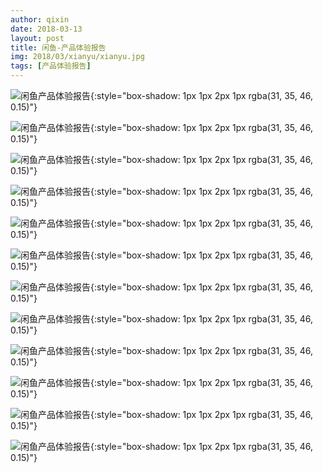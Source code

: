 ```yaml
---
author: qixin
date: 2018-03-13
layout: post
title: 闲鱼-产品体验报告
img: 2018/03/xianyu/xianyu.jpg
tags: [产品体验报告]
---
```


![闲鱼产品体验报告](/assets/img/2018/03/xianyu/xianyu-0.png "闲鱼产品体验报告"){:style="box-shadow: 1px 1px 2px 1px rgba(31, 35, 46, 0.15)"}

![闲鱼产品体验报告](/assets/img/2018/03/xianyu/xianyu-1.png "闲鱼产品体验报告"){:style="box-shadow: 1px 1px 2px 1px rgba(31, 35, 46, 0.15)"}

![闲鱼产品体验报告](/assets/img/2018/03/xianyu/xianyu-2.png "闲鱼产品体验报告"){:style="box-shadow: 1px 1px 2px 1px rgba(31, 35, 46, 0.15)"}

![闲鱼产品体验报告](/assets/img/2018/03/xianyu/xianyu-3.png "闲鱼产品体验报告"){:style="box-shadow: 1px 1px 2px 1px rgba(31, 35, 46, 0.15)"}

![闲鱼产品体验报告](/assets/img/2018/03/xianyu/xianyu-4.png "闲鱼产品体验报告"){:style="box-shadow: 1px 1px 2px 1px rgba(31, 35, 46, 0.15)"}

![闲鱼产品体验报告](/assets/img/2018/03/xianyu/xianyu-5.png "闲鱼产品体验报告"){:style="box-shadow: 1px 1px 2px 1px rgba(31, 35, 46, 0.15)"}

![闲鱼产品体验报告](/assets/img/2018/03/xianyu/xianyu-6.png "闲鱼产品体验报告"){:style="box-shadow: 1px 1px 2px 1px rgba(31, 35, 46, 0.15)"}

![闲鱼产品体验报告](/assets/img/2018/03/xianyu/xianyu-7.png "闲鱼产品体验报告"){:style="box-shadow: 1px 1px 2px 1px rgba(31, 35, 46, 0.15)"}

![闲鱼产品体验报告](/assets/img/2018/03/xianyu/xianyu-8.png "闲鱼产品体验报告"){:style="box-shadow: 1px 1px 2px 1px rgba(31, 35, 46, 0.15)"}

![闲鱼产品体验报告](/assets/img/2018/03/xianyu/xianyu-9.png "闲鱼产品体验报告"){:style="box-shadow: 1px 1px 2px 1px rgba(31, 35, 46, 0.15)"}

![闲鱼产品体验报告](/assets/img/2018/03/xianyu/xianyu-10.png "闲鱼产品体验报告"){:style="box-shadow: 1px 1px 2px 1px rgba(31, 35, 46, 0.15)"}

![闲鱼产品体验报告](/assets/img/2018/03/xianyu/xianyu-11.png "闲鱼产品体验报告"){:style="box-shadow: 1px 1px 2px 1px rgba(31, 35, 46, 0.15)"}
